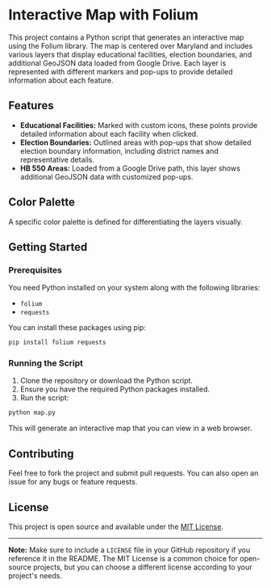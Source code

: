 # Interactive Map with Folium

This project contains a Python script that generates an interactive map using the Folium library. The map is centered over Maryland and includes various layers that display educational facilities, election boundaries, and additional GeoJSON data loaded from Google Drive. Each layer is represented with different markers and pop-ups to provide detailed information about each feature.

## Features

- **Educational Facilities:** Marked with custom icons, these points provide detailed information about each facility when clicked.
- **Election Boundaries:** Outlined areas with pop-ups that show detailed election boundary information, including district names and representative details.
- **HB 550 Areas:** Loaded from a Google Drive path, this layer shows additional GeoJSON data with customized pop-ups.

## Color Palette

A specific color palette is defined for differentiating the layers visually.

## Getting Started

### Prerequisites

You need Python installed on your system along with the following libraries:
- `folium`
- `requests`

You can install these packages using pip:

```bash
pip install folium requests
```

### Running the Script

1. Clone the repository or download the Python script.
2. Ensure you have the required Python packages installed.
3. Run the script:

```bash
python map.py
```

This will generate an interactive map that you can view in a web browser.

## Contributing

Feel free to fork the project and submit pull requests. You can also open an issue for any bugs or feature requests.

## License

This project is open source and available under the [MIT License](LICENSE).

---

**Note:** Make sure to include a `LICENSE` file in your GitHub repository if you reference it in the README. The MIT License is a common choice for open-source projects, but you can choose a different license according to your project's needs.
